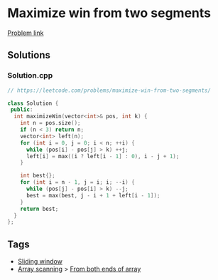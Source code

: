 # Maximize win from two segments

[Problem link](https://leetcode.com/problems/maximize-win-from-two-segments/)

## Solutions


### Solution.cpp
```cpp
// https://leetcode.com/problems/maximize-win-from-two-segments/

class Solution {
 public:
  int maximizeWin(vector<int>& pos, int k) {
    int n = pos.size();
    if (n < 3) return n;
    vector<int> left(n);
    for (int i = 0, j = 0; i < n; ++i) {
      while (pos[i] - pos[j] > k) ++j;
      left[i] = max((i ? left[i - 1] : 0), i - j + 1);
    }

    int best{};
    for (int i = n - 1, j = i; i; --i) {
      while (pos[j] - pos[i] > k) --j;
      best = max(best, j - i + 1 + left[i - 1]);
    }
    return best;
  }
};
```
## Tags

* [Sliding window](/README.md#Sliding_window)
* [Array scanning](/README.md#Array_scanning) > [From both ends of array](/README.md#Array_scanning-From_both_ends_of_array)
